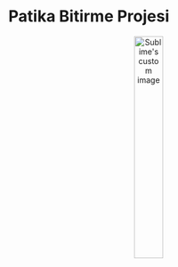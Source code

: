 # Patika Bitirme Projesi

<p align="center"  width="70%">
  <img width="32%" src="https://github.com/FMSSBilisimAndroid/CansuKoseCapstoneHomework/blob/main/image/GIF-221012_030037.giff" alt="Sublime's custom image"/>
</p>
